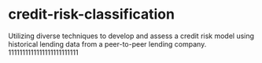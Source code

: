 # credit-risk-classification
Utilizing diverse techniques to develop and assess a credit risk model using historical lending data from a peer-to-peer lending company.
1111111111111111111111111
